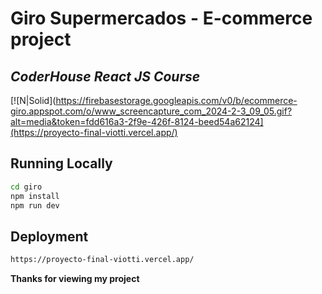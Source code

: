# Giro Supermercados - E-commerce project
## _CoderHouse React JS Course_

[![N|Solid](https://firebasestorage.googleapis.com/v0/b/ecommerce-giro.appspot.com/o/www_screencapture_com_2024-2-3_09_05.gif?alt=media&token=fdd616a3-2f9e-426f-8124-beed54a62124](https://proyecto-final-viotti.vercel.app/)


## Running Locally
```sh
cd giro
npm install
npm run dev
```

## Deployment 
```sh
https://proyecto-final-viotti.vercel.app/
```
**Thanks for viewing my project**


